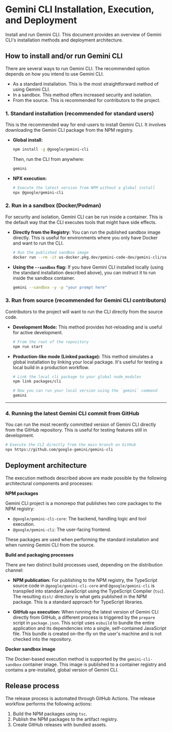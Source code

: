 # Gemini CLI Installation, Execution, and Deployment

Install and run Gemini CLI. This document provides an overview of Gemini CLI's
installation methods and deployment architecture.

## How to install and/or run Gemini CLI

There are several ways to run Gemini CLI. The recommended option depends on how
you intend to use Gemini CLI.

- As a standard installation. This is the most straightforward method of using
  Gemini CLI.
- In a sandbox. This method offers increased security and isolation.
- From the source. This is recommended for contributors to the project.

### 1. Standard installation (recommended for standard users)

This is the recommended way for end-users to install Gemini CLI. It involves
downloading the Gemini CLI package from the NPM registry.

- **Global install:**

  ```bash
  npm install -g @google/gemini-cli
  ```

  Then, run the CLI from anywhere:

  ```bash
  gemini
  ```

- **NPX execution:**

  ```bash
  # Execute the latest version from NPM without a global install
  npx @google/gemini-cli
  ```

### 2. Run in a sandbox (Docker/Podman)

For security and isolation, Gemini CLI can be run inside a container. This is
the default way that the CLI executes tools that might have side effects.

- **Directly from the Registry:** You can run the published sandbox image
  directly. This is useful for environments where you only have Docker and want
  to run the CLI.
  ```bash
  # Run the published sandbox image
  docker run --rm -it us-docker.pkg.dev/gemini-code-dev/gemini-cli/sandbox:0.1.1
  ```
- **Using the `--sandbox` flag:** If you have Gemini CLI installed locally
  (using the standard installation described above), you can instruct it to run
  inside the sandbox container.
  ```bash
  gemini --sandbox -y -p "your prompt here"
  ```

### 3. Run from source (recommended for Gemini CLI contributors)

Contributors to the project will want to run the CLI directly from the source
code.

- **Development Mode:** This method provides hot-reloading and is useful for
  active development.
  ```bash
  # From the root of the repository
  npm run start
  ```
- **Production-like mode (Linked package):** This method simulates a global
  installation by linking your local package. It's useful for testing a local
  build in a production workflow.

  ```bash
  # Link the local cli package to your global node_modules
  npm link packages/cli

  # Now you can run your local version using the `gemini` command
  gemini
  ```

---

### 4. Running the latest Gemini CLI commit from GitHub

You can run the most recently committed version of Gemini CLI directly from the
GitHub repository. This is useful for testing features still in development.

```bash
# Execute the CLI directly from the main branch on GitHub
npx https://github.com/google-gemini/gemini-cli
```

## Deployment architecture

The execution methods described above are made possible by the following
architectural components and processes:

**NPM packages**

Gemini CLI project is a monorepo that publishes two core packages to the NPM
registry:

- `@google/gemini-cli-core`: The backend, handling logic and tool execution.
- `@google/gemini-cli`: The user-facing frontend.

These packages are used when performing the standard installation and when
running Gemini CLI from the source.

**Build and packaging processes**

There are two distinct build processes used, depending on the distribution
channel:

- **NPM publication:** For publishing to the NPM registry, the TypeScript source
  code in `@google/gemini-cli-core` and `@google/gemini-cli` is transpiled into
  standard JavaScript using the TypeScript Compiler (`tsc`). The resulting
  `dist/` directory is what gets published in the NPM package. This is a
  standard approach for TypeScript libraries.

- **GitHub `npx` execution:** When running the latest version of Gemini CLI
  directly from GitHub, a different process is triggered by the `prepare` script
  in `package.json`. This script uses `esbuild` to bundle the entire application
  and its dependencies into a single, self-contained JavaScript file. This
  bundle is created on-the-fly on the user's machine and is not checked into the
  repository.

**Docker sandbox image**

The Docker-based execution method is supported by the `gemini-cli-sandbox`
container image. This image is published to a container registry and contains a
pre-installed, global version of Gemini CLI.

## Release process

The release process is automated through GitHub Actions. The release workflow
performs the following actions:

1.  Build the NPM packages using `tsc`.
2.  Publish the NPM packages to the artifact registry.
3.  Create GitHub releases with bundled assets.
